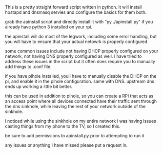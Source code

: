 This is a pretty straight forward script written in python. It will install hostapd and dnsmasq servies and configure the basics for them both. 

grab the apinstall script and directly install it with "py ./apinstall.py" if you already have python 3 installed on your rpi. 


the apinstall will do most of the legwork, including some error handling, but you will have to ensure that your actual netowrk is properly configured


some common issues include
  not having DHCP properly configured on your network, not having DNS properly configured as well. I have tried to address these issues in the script but it often does require you to manually add things to .conf file. 

if you have pihole installed, youll have to manually disable the DHCP on the pi, and enable it in the pihole configuration. same with DNS. upstream dns ends up working a little bit better. 

this can be used in addition to pihole, so you can create a RPI that acts as an access point where all devices connected have their traffic sent through the dns sinkhole, while leaving the rest of your network outside of the sinkhole. 

i noticed while using the sinkhole on my entire network i was having issues casting things from my phone to the TV, so I created this. 

be sure to add permissions to apinstall.py prior to attempting to run it

any issues or anything I have missed please put a request in. 
